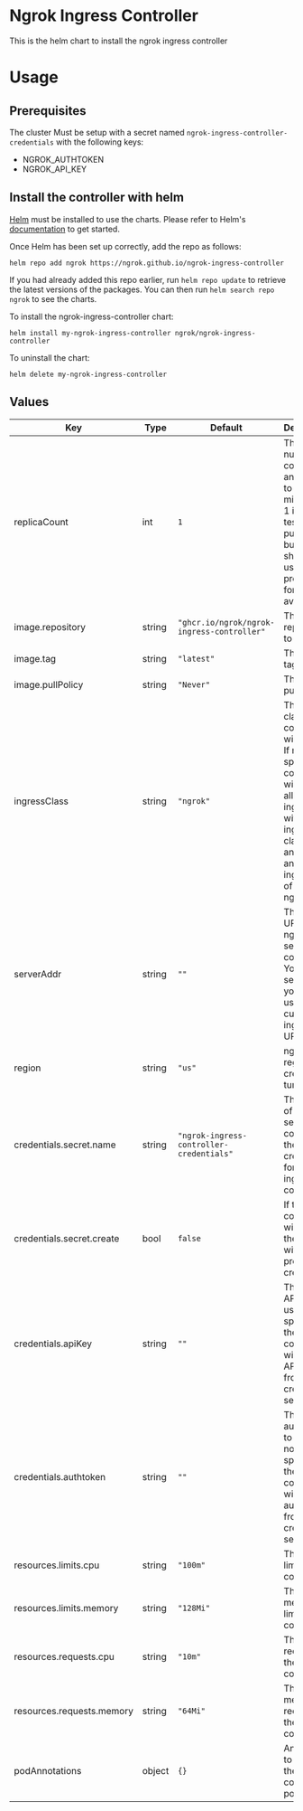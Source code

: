 # Ngrok Ingress Controller

This is the helm chart to install the ngrok ingress controller

# Usage

## Prerequisites

The cluster Must be setup with a secret named `ngrok-ingress-controller-credentials` with the following keys:
* NGROK_AUTHTOKEN
* NGROK_API_KEY

## Install the controller with helm

[Helm](https://helm.sh) must be installed to use the charts.  Please refer to
Helm's [documentation](https://helm.sh/docs) to get started.

Once Helm has been set up correctly, add the repo as follows:

`helm repo add ngrok https://ngrok.github.io/ngrok-ingress-controller`

If you had already added this repo earlier, run `helm repo update` to retrieve
the latest versions of the packages.  You can then run `helm search repo ngrok` to see the charts.

To install the ngrok-ingress-controller chart:

`helm install my-ngrok-ingress-controller ngrok/ngrok-ingress-controller`

To uninstall the chart:

`helm delete my-ngrok-ingress-controller`

## Values

<!-- TODO: auto generate these via https://github.com/norwoodj/helm-docs -->
| Key | Type | Default | Description |
|-----|------|---------|-------------|
| replicaCount | int | `1` | The number of controllers and agents to run. A minimum of 1 is set for testing purposes but more should be used in production for high availability. |
| image.repository | string | `"ghcr.io/ngrok/ngrok-ingress-controller"` | The image repository to pull from |
| image.tag | string | `"latest"` | The image tag to pull |
| image.pullPolicy | string | `"Never"` | The image pull policy |
| ingressClass | string | `"ngrok"` | The ingress class this controller will satisfy. If not specified, controller will match all ingresses without ingress class annotation and ingresses of type ngrok |
| serverAddr | string | `""` | This is the URL of the ngrok server to connect to. You should set this if you are using a custom ingress URL. |
| region | string | `"us"` | ngrok region to create tunnels in. |
| credentials.secret.name | string | `"ngrok-ingress-controller-credentials"` | The name of the K8S secret that contains the credentials for the ingress controller. |
| credentials.secret.create | bool | `false` | If true, the controller will create the secret with the provided credentials. |
| credentials.apiKey | string | `""` | The ngrok API key to use. If not specified, the controller will use the API key from the credentials secret. |
| credentials.authtoken | string | `""` | The ngrok auth token to use. If not specified, the controller will use the auth token from the credentials secret. |
| resources.limits.cpu | string | `"100m"` | The cpu limit for the controller |
| resources.limits.memory | string | `"128Mi"` | The memory limit for the controller |
| resources.requests.cpu | string | `"10m"` | The cpu request for the controller |
| resources.requests.memory | string | `"64Mi"` | The memory request for the controller |
| podAnnotations | object | `{}` | Annotations to add to the controller pod |